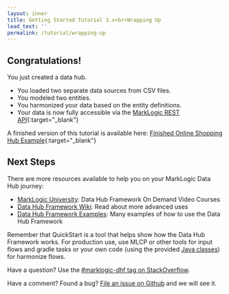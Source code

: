 ```yaml
---
layout: inner
title: Getting Started Tutorial 3.x<br>Wrapping Up
lead_text: ''
permalink: /tutorial/wrapping-up
---
```


## Congratulations!
You just created a data hub.

- You loaded two separate data sources from CSV files.
- You modeled two entities.
- You harmonized your data based on the entity definitions.
- Your data is now fully accessible via the [MarkLogic REST API](https://docs.marklogic.com/REST/client){:target="_blank"}

A finished version of this tutorial is available here: [Finished Online Shopping Hub Example](https://github.com/marklogic-community/marklogic-data-hub/tree/develop/examples/online-store){:target="_blank"}

## Next Steps

There are more resources available to help you on your MarkLogic Data Hub journey:

- [MarkLogic University](https://mlu.marklogic.com/ondemand/index.xqy?q=Series%3A%22Operational%20Data%20Hubs%22): Data Hub Framework On Demand Video Courses
- [Data Hub Framework Wiki](https://github.com/marklogic-community/marklogic-data-hub/wiki): Read about more advanced uses
- [Data Hub Framework Examples](https://github.com/marklogic-community/marklogic-data-hub/tree/develop/examples): Many examples of how to use the Data Hub Framework

Remember that QuickStart is a tool that helps show how the Data Hub Framework works. For production use, use MLCP or other tools for input flows and gradle tasks or your own code (using the provided [Java classes](../../harmonize/java/)) for harmonize flows.

Have a question? Use the [#marklogic-dhf tag on StackOverflow](https://stackoverflow.com/questions/ask?tags=marklogic-dhf).

Have a comment? Found a bug? [File an issue on Github](https://github.com/marklogic-community/marklogic-data-hub/issues/new) and we will see it.
